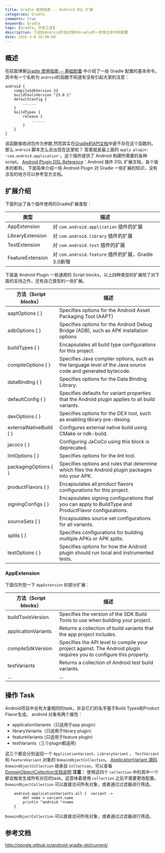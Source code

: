 ```yaml
---
title: Gradle 使用指南 -- Android DSL 扩展
categories: Gradle
comments: true
keywords: Gradle
tags: [Gradle, 开发工具]
description: 介绍在Android开发过程中Gradle的一些常见命令和配置
date: 2016-3-8 10:00:00
---
```

## 概述

在前面博客[Gradle 使用指南 -- 基础配置](http://www.heqiangfly.com/2016/03/03/development-tool-gradle-command-config/) 中介绍了一些 Gradle 配置的基本命令，其中有一个名称为 `android`的函数不知道有没有引起大家的注意：

```
android {
    compileSdkVersion 23
    buildToolsVersion "23.0.1"
    defaultConfig {
        ......
    }
    buildTypes {
        release {
            ......
        }
    }
}
```

该函数接收闭包作为参数,然而其实在[Gradle的API文档](https://docs.gradle.org/current/dsl/org.gradle.api.invocation.Gradle.html)中是不存在这个函数的。那么 `android` 脚本怎么会出现在这里呢？ 答案就是最上面的 `apply plugin: 'com.android.application'`。这个插件提供了 Android 构建所需要的各种 script。 
[Android Plugin DSL Reference](http://google.github.io/android-gradle-dsl/)：Android 插件 DSL 扩展文档，各个版本的都有。
下面简单介绍一些 Android Plugin 对 Gradle 一些扩展的知识，没有涉及的地方可以参考官方文档。

## 扩展介绍

下面列出了各个插件使用的Gradle扩展类型：

| 类型 | 描述 |
| ------------- | ------------- |
| AppExtension | 对 `com.android.application` 插件的扩展 |
| LibraryExtension | 对 `com.android.library` 插件的扩展 |
| TestExtension | 对 `com.android.test` 插件的扩展 |
| FeatureExtension | 对 `com.android.feature` 插件的扩展，Gradle 3.0新增 |

下面是 Android Plugin 一些通用的 Script blocks，以上四种类型的扩展除了对下面的支持之外，还有自己类型的一些扩展。

| 方法（Script blocks） | 描述 |
| ------------- | ------------- |
|aaptOptions { } |Specifies options for the Android Asset Packaging Tool (AAPT)|
|adbOptions { }	|Specifies options for the Android Debug Bridge (ADB), such as APK installation options|
|buildTypes { }	|Encapsulates all build type configurations for this project.|
|compileOptions { }	|Specifies Java compiler options, such as the language level of the Java source code and generated bytecode.|
|dataBinding { }|Specifies options for the Data Binding Library.
|defaultConfig { }|	Specifies defaults for variant properties that the Android plugin applies to all build variants.|
|dexOptions { }	|Specifies options for the DEX tool, such as enabling library pre-dexing.|
|externalNativeBuild { }|Configures external native build using CMake or ndk-build.|
|jacoco { }	|Configuring JaCoCo using this block is deprecated.|
|lintOptions { }|Specifies options for the lint tool.|
|packagingOptions { }|	Specifies options and rules that determine which files the Android plugin packages into your APK.|
|productFlavors { }	|Encapsulates all product flavors configurations for this project.|
|signingConfigs { }	|Encapsulates signing configurations that you can apply to BuildType and ProductFlavor configurations.|
|sourceSets { }	|Encapsulates source set configurations for all variants.|
|splits { }	|Specifies configurations for building multiple APKs or APK splits.|
|testOptions { }|	Specifies options for how the Android plugin should run local and instrumented tests.| 

### AppExtension

下面仅列觉一下 `AppExtension` 的部分扩展：

| 方法（Script blocks） | 描述 |
| ------------- | ------------- |
| buildToolsVersion | Specifies the version of the SDK Build Tools to use when building your project.  |
| applicationVariants | Returns a collection of build variants that the app project includes.  |
| compileSdkVersion | Specifies the API level to compile your project against. The Android plugin requires you to configure this property.  |
| testVariants | Returns a collection of Android test build variants.  |
| ... | ... |

## 操作 Task

Android项目中会有大量相同的task，并且它们的名字基于Build Types和Product Flavor生成。
android 对象有两个属性：

 - applicationVariants（只适用于app plugin）
 - libraryVariants（只适用于library plugin）
 - featureVariants (只适用于feature plugin)
 - testVariants（三个plugin都适用）

这三个都会分别返回一个 `ApplicationVariant`、`LibraryVariant` 、 `TestVariant` 和 `FeatureVariant` 对象的 `DomainObjectCollection`。
[ApplicationVariant 源码](https://android.googlesource.com/platform/tools/build/+/8dca86a/gradle/src/main/groovy/com/android/build/gradle/internal/ApplicationVariant.groovy)
`DomainObjectCollection` 继承自 `Collection`，可以查看 [DomainObjectCollection文档说明](https://docs.gradle.org/4.2/javadoc/org/gradle/api/DomainObjectCollection.html)
**注意：** 使用这四个 `collection` 中的其中一个都会触发生成所有对应的task。这意味着使用 `collection` 之后不需要更改配置。
`DomainObjectCollection` 可以直接访问所有对象，或者通过过滤器进行筛选。

```
    android.applicationVariants.all {  variant ->
        def name = variant.name
        println "android "+name
    }
```


`DomainObjectCollection` 可以直接访问所有对象，或者通过过滤器进行筛选。

## 参考文档

http://google.github.io/android-gradle-dsl/current/

<!-- 
https://www.jianshu.com/p/cc98a6b4f52e
https://www.baidu.com/s?word=android.applicationVariants.all&tn=50000021_hao_pg&ie=utf-8&sc=UWd1pgw-pA7EnHc1FMfqnHRkPHD1njfLPW04nBuW5y99U1Dznzu9m1Yknj6knHRvrHf1&ssl_sample=s_4%2Cs_56&srcqid=1643360121714362939
http://blog.csdn.net/qinxiandiqi/article/details/37925629
http://blog.csdn.net/maosidiaoxian/article/details/39473191
https://www.jianshu.com/p/49bb7fb43f90
http://blog.csdn.net/qinxiandiqi/article/category/2394347
https://chaosleong.gitbooks.io/gradle-for-android/content/


Android Plugin DSL Reference
https://google.github.io/android-gradle-dsl/current/
http://blog.csdn.net/wangbaochu/article/details/51177672
-->
